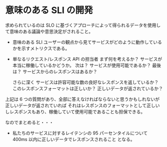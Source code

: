 # 意味のある SLI の開発

求められているのは SLO に基づくアプローチによって得られるデータを使用して意味のある議論や意思決定がされること。

- 意味のある SLI
  ユーザーの観点から見てサービスがどのように動作しているかを示すメトリクスである。

- 単なるリクエスト/レスポンス API の担当者
  まず何を考えるか？
  サービスが本当に稼働しているかどうか。
  次は？
  サービスが使用可能であるか？
  最後は？
  サービスからのレスポンスはあるか？

  さらに深く
  サービスは許容可能な数の良好なレスポンスを返しているか？
  このレスポンスフォーマットは正しいか？
  正しいデータが返されているか？

上記は 6 つの質問があり、全部に答えなければならないと思うかもしれないが正しいデータが返されていれば
それはレスポンスのフォーマットとして正しいしレスポンスもあり、稼働していて使用可能であることも担保できる。

なのでまとめると・・・

- 私たちのサービスに対するレイテンシの 95 パーセンタイルについて 400ms 以内に正しいデータでレスポンスされること
  となる。
